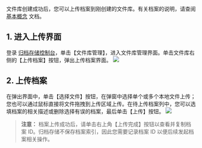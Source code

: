 文件库创建成功后，您可以上传档案到刚创建的文件库。有关档案的说明，请查阅 [基本概念](https://cloud.tencent.com/document/product/572/8727) 文档。

## 1. 进入上传界面
登录 [归档存储控制台](https://console.cloud.tencent.com/cas)，单击【文件库管理】，进入文件库管理界面。单击文件库右侧的【上传档案】按钮，弹出上传档案界面。
![](https://main.qcloudimg.com/raw/cf1de0c367f4f6fbf72c87cb0e38f3b7.png)
## 2. 上传档案
在弹出界面中，单击【选择文件】按钮，在弹窗中选择单个或多个本地文件上传；您也可以通过鼠标直接将文件拖拽到上传区域上传。在待上传档案列中，您可以选填档案的相关描述或删除选择有误的档案，最后单击【上传】按钮。
![](https://main.qcloudimg.com/raw/ca970574b2547246f86e2034ec927f1d.png)

> **注意：**
> 档案上传成功后，请单击右上角【上传完成】按钮以查看并复制档案 ID。归档存储不保存档案索引，因此您需要记录档案 ID 以便后续发起档案相关操作。
